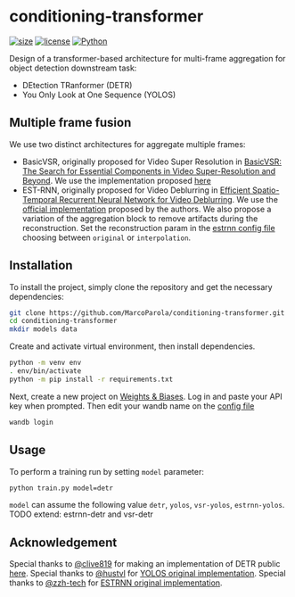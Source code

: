 # conditioning-transformer

[![size](https://img.shields.io/github/languages/code-size/MarcoParola/video-transformer?style=plastic)]()
[![license](https://img.shields.io/static/v1?label=OS&message=Linux&color=green&style=plastic)]()
[![Python](https://img.shields.io/static/v1?label=Python&message=3.10&color=blue&style=plastic)]()


Design of a transformer-based architecture for multi-frame aggregation for object detection downstream task:
- DEtection TRanformer (DETR)
- You Only Look at One Sequence (YOLOS)

## **Multiple frame fusion**

We use two distinct architectures for aggregate multiple frames:
- BasicVSR, originally proposed for Video Super Resolution in [BasicVSR: The Search for Essential Components in Video Super-Resolution and Beyond](https://arxiv.org/abs/2012.02181). We use the implementation proposed [here](https://github.com/sunny2109/BasicVSR_IconVSR_PyTorch)
- EST-RNN, originally proposed for Video Deblurring in [Efficient Spatio-Temporal Recurrent Neural Network for Video Deblurring](https://www.ecva.net/papers/eccv_2020/papers_ECCV/papers/123510188.pdf). We use the [official implementation](https://github.com/zzh-tech/ESTRNN) proposed by the authors. We also propose a variation of the aggregation block to remove artifacts during the reconstruction. Set the reconstruction param in the [estrnn config file](./config/estrnn.yaml#L) choosing between `original` or `interpolation`.

## **Installation**

To install the project, simply clone the repository and get the necessary dependencies:
```sh
git clone https://github.com/MarcoParola/conditioning-transformer.git
cd conditioning-transformer
mkdir models data
```

Create and activate virtual environment, then install dependencies. 
```sh
python -m venv env
. env/bin/activate
python -m pip install -r requirements.txt 
```

Next, create a new project on [Weights & Biases](https://wandb.ai/site). Log in and paste your API key when prompted. Then edit your wandb name on the [config file](./config/config.yaml#L81)
```sh
wandb login 
```

## **Usage**

To perform a training run by setting `model` parameter:
```sh
python train.py model=detr
```
`model` can assume the following value `detr`, `yolos`, `vsr-yolos`, `estrnn-yolos`.
TODO extend: estrnn-detr and vsr-detr



## Acknowledgement
Special thanks to [@clive819](https://github.com/clive819) for making an implementation of DETR public [here](https://github.com/clive819/Modified-DETR). Special thanks to [@hustvl](https://github.com/hustvl) for [YOLOS original implementation](https://github.com/hustvl/YOLOS). Special thanks to [@zzh-tech](https://github.com/zzh-tech) for [ESTRNN original implementation](https://github.com/zzh-tech/ESTRNN). 